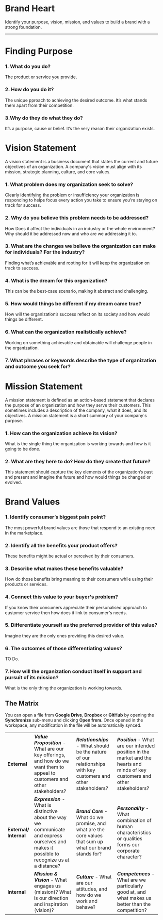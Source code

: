 ﻿# Brand Heart

Identify your purpose, vision, mission, and values to build a brand with a strong foundation.

<hr/>

# Finding Purpose

### 1. What do you do?

The product or service you provide.

### 2. How do you do it?

The unique pproach to achieving the desired outcome. It’s what stands them apart from their competition.

### 3.Why do they do what they do?

It’s a purpose, cause or belief. It’s the very reason their organization exists.

# Vision Statement

A vision statement is a business document that states the current and future objectives of an organization. A company's vision must align with its mission, strategic planning, culture, and core values.

### 1. What problem does my organization seek to solve?

Clearly identifying the problem or insufficiency your organization is responding to helps focus every action you take to ensure you're staying on track for success.

### 2. Why do you believe this problem needs to be addressed?

How Does it affect the individuals in an industry or the whole environment? Why should it be addressed now and who are we addressing it to.

### 3. What are the changes we believe the organization can make for individuals? For the industry?

Finding what’s achievable and rooting for it will keep the organization on track to success.

### 4. What is the dream for this organization?

This can be the best-case scenario, making it abstract and challenging.

### 5. How would things be different if my dream came true?

How will the organization’s success reflect on its society and how would things be different.

### 6. What can the organization realistically achieve?

Working on something achievable and obtainable will challenge people in the organization.

### 7. What phrases or keywords describe the type of organization and outcome you seek for?

# Mission Statement

A mission statement is defined as an action-based statement that declares the purpose of an organization and how they serve their customers. This sometimes includes a description of the company, what it does, and its objectives. A mission statement is a short summary of your company's purpose.

### 1. How can the organization achieve its vision?

What is the single thing the organization is working towards and how is it going to be done.

### 2. What are they here to do? How do they create that future?

This statement should capture the key elements of the organization’s past and present and imagine the future and how would things be changed or evolved.

# Brand Values

### 1. Identify consumer’s biggest pain point?

The most powerful brand values are those that respond to an existing need in the marketplace.

### 2. Identify all the benefits your product offers?

These benefits might be actual or perceived by their consumers.

### 3. Describe what makes these benefits valuable?

How do those benefits bring meaning to their consumers while using their products or services.

### 4. Connect this value to your buyer's problem?

If you know their consumers appreciate their personalised approach to customer service then how does it link to consumer's needs.

### 5. Differentiate yourself as the preferred provider of this value?

Imagine they are the only ones providing this desired value.

### 6. The outcomes of those differentiating values?

TO Do.

### 7. How will the organization conduct itself in support and pursuit of its mission?

What is the only thing the organization is working towards.

## The Matrix

You can open a file from **Google Drive**, **Dropbox** or **GitHub** by opening the **Synchronize** sub-menu and clicking **Open from**. Once opened in the workspace, any modification in the file will be automatically synced.

|                        |                                                                                                                                                |                                                                                                                 |                                                                                                                                 |
| ---------------------- | ---------------------------------------------------------------------------------------------------------------------------------------------- | --------------------------------------------------------------------------------------------------------------- | ------------------------------------------------------------------------------------------------------------------------------- |
| **External**           | **_Value Proposition_** - What are our key offerings, and how do we want them to appeal to customers and other stakeholders?                   | **_Relationships_** - What should be the nature of our relationships with key customers and other stakeholders? | **_Position_** - What are our intended position in the market and the hearts and minds of key customers and other stakeholders? |
| **External/ Internal** | **_Expression_** - What is distinctive about the way we communicate and express ourselves and makes it possible to recognize us at a distance? | **_Brand Core_** - What do we promise, and what are the core values that sum up what our brand stands for?      | **_Personality_** - What combination of human characteristics or qualities forms our corporate character?                       |
| **Internal**           | **_Mission & Vision_** - What engages us (mission)? What is our direction and inspiration (vision)?                                            | **_Culture_** - What are our attitudes, and how do we work and behave?                                          | **_Competences_** - What are we particularly good at, and what makes us better than the competition?                            |
